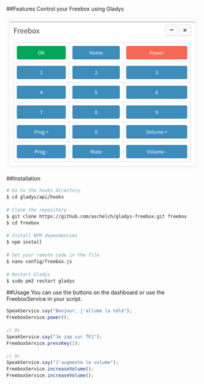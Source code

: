 ##Features
Control your Freebox using Gladys

![Screenshot](/screenshot.png?raw=true)

##Installation
```bash
# Go to the hooks directory
$ cd gladys/api/hooks

# Clone the repository
$ git clone https://github.com/aschelch/gladys-freebox.git freebox
$ cd freebox

# Install NPM dependencies
$ npm install

# Set your remote code in the file
$ nano config/freebox.js

# Restart Gladys
$ sudo pm2 restart gladys
```

##Usage
You can use the buttons on the dashboard or use the FreeboxService in your script.
```js
SpeakService.say("Bonjour, j'allume la télé");
FreeboxService.power();

// Or
SpeakService.say("Je zap sur TF1");
FreeboxService.pressKey(1);

// Or
SpeakService.say("J'augmente le volume");
FreeboxService.increaseVolume();
FreeboxService.increaseVolume();
```
